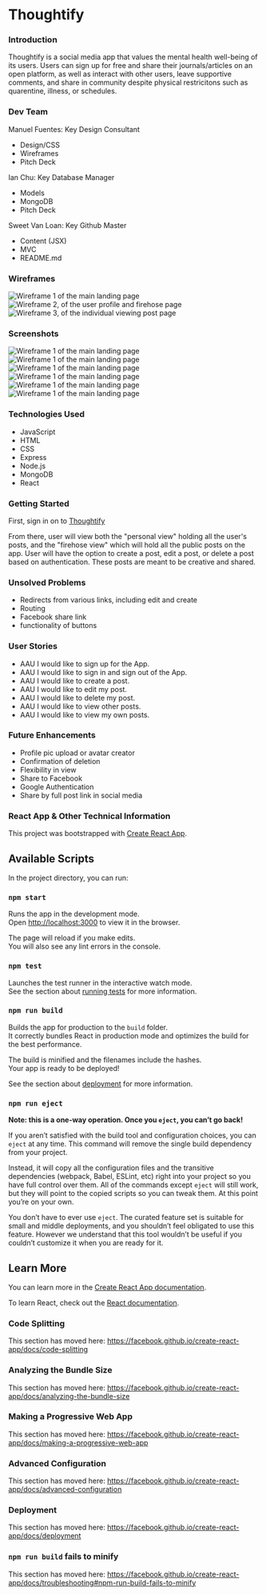 # Thoughtify

### Introduction

Thoughtify is a social media app that values the mental health well-being of its users. Users can sign up for free and share their journals/articles on an open platform, as well as interact with other users, leave supportive comments, and share in community despite physical restricitons such as quarentine, illness, or schedules. 

### Dev Team

Manuel Fuentes: Key Design Consultant
- Design/CSS
- Wireframes
- Pitch Deck

Ian Chu: Key Database Manager 
- Models
- MongoDB
- Pitch Deck

Sweet Van Loan: Key Github Master 
- Content (JSX)
- MVC
- README.md




### Wireframes
![Wireframe 1 of the main landing page](public/img/wireframe-landing-page.jpg)
![Wireframe 2, of the user profile and firehose page](public/img/wireframe-userpage.jpg)
![Wireframe 3, of the individual viewing post page](public/img/wireframe-show-page.jpg)

### Screenshots
![Wireframe 1 of the main landing page](public/img/landingpage.jpg)
![Wireframe 1 of the main landing page](public/img/main.png)
![Wireframe 1 of the main landing page](public/img/menu.png)
![Wireframe 1 of the main landing page](public/img/postExample.png)
![Wireframe 1 of the main landing page](public/img/edit.png)
![Wireframe 1 of the main landing page](public/img/tweet.png)


### Technologies Used

- JavaScript
- HTML
- CSS
- Express
- Node.js
- MongoDB
- React

### Getting Started 

First, sign in on to [Thoughtify](https://thoughtify-by-team-c.herokuapp.com/)

From there, user will view both the "personal view" holding all the user's posts, and the "firehose view" which will hold all the public posts on the app. User will have the option to create a post, edit a post, or delete a post based on authentication. These posts are meant to be creative and shared.

### Unsolved Problems

- Redirects from various links, including edit and create
- Routing 
- Facebook share link
- functionality of buttons

### User Stories 

- AAU I would like to sign up for the App.
- AAU I would like to sign in and sign out of the App.
- AAU I would like to create a post.
- AAU I would like to edit my post.
- AAU I would like to delete my post.
- AAU I would like to view other posts.
- AAU I would like to view my own posts.

### Future Enhancements 

- Profile pic upload or avatar creator
- Confirmation of deletion
- Flexibility in view 
- Share to Facebook
- Google Authentication
- Share by full post link in social media





### React App & Other Technical Information

This project was bootstrapped with [Create React App](https://github.com/facebook/create-react-app).

## Available Scripts

In the project directory, you can run:

### `npm start`

Runs the app in the development mode.<br />
Open [http://localhost:3000](http://localhost:3000) to view it in the browser.

The page will reload if you make edits.<br />
You will also see any lint errors in the console.

### `npm test`

Launches the test runner in the interactive watch mode.<br />
See the section about [running tests](https://facebook.github.io/create-react-app/docs/running-tests) for more information.

### `npm run build`

Builds the app for production to the `build` folder.<br />
It correctly bundles React in production mode and optimizes the build for the best performance.

The build is minified and the filenames include the hashes.<br />
Your app is ready to be deployed!

See the section about [deployment](https://facebook.github.io/create-react-app/docs/deployment) for more information.

### `npm run eject`

**Note: this is a one-way operation. Once you `eject`, you can’t go back!**

If you aren’t satisfied with the build tool and configuration choices, you can `eject` at any time. This command will remove the single build dependency from your project.

Instead, it will copy all the configuration files and the transitive dependencies (webpack, Babel, ESLint, etc) right into your project so you have full control over them. All of the commands except `eject` will still work, but they will point to the copied scripts so you can tweak them. At this point you’re on your own.

You don’t have to ever use `eject`. The curated feature set is suitable for small and middle deployments, and you shouldn’t feel obligated to use this feature. However we understand that this tool wouldn’t be useful if you couldn’t customize it when you are ready for it.

## Learn More

You can learn more in the [Create React App documentation](https://facebook.github.io/create-react-app/docs/getting-started).

To learn React, check out the [React documentation](https://reactjs.org/).

### Code Splitting

This section has moved here: https://facebook.github.io/create-react-app/docs/code-splitting

### Analyzing the Bundle Size

This section has moved here: https://facebook.github.io/create-react-app/docs/analyzing-the-bundle-size

### Making a Progressive Web App

This section has moved here: https://facebook.github.io/create-react-app/docs/making-a-progressive-web-app

### Advanced Configuration

This section has moved here: https://facebook.github.io/create-react-app/docs/advanced-configuration

### Deployment

This section has moved here: https://facebook.github.io/create-react-app/docs/deployment

### `npm run build` fails to minify

This section has moved here: https://facebook.github.io/create-react-app/docs/troubleshooting#npm-run-build-fails-to-minify
